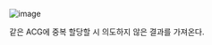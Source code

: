 ![image](https://user-images.githubusercontent.com/53141739/200480030-2d82fff3-0354-407c-80a0-9d5006e51a01.png)

같은 ACG에 중복 할당할 시 의도하지 않은 결과를 가져온다.
